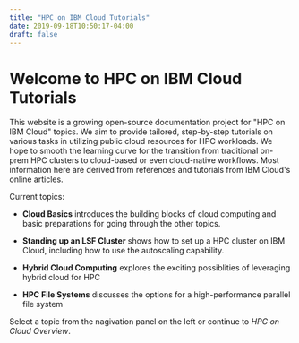 ```yaml
---
title: "HPC on IBM Cloud Tutorials"
date: 2019-09-18T10:50:17-04:00
draft: false
---
```

# Welcome to HPC on IBM Cloud Tutorials

This website is a growing open-source documentation project for "HPC on IBM
Cloud" topics.  We aim to provide tailored, step-by-step tutorials on various
tasks in utilizing public cloud resources for HPC workloads.  We hope to smooth
the learning curve for the transition from traditional on-prem HPC clusters to
cloud-based or even cloud-native workflows.  Most information here are derived
from references and tutorials from IBM Cloud's online articles. 



Current topics:

- **Cloud Basics** introduces the building blocks of cloud computing and
  basic preparations for going through the other topics.

- **Standing up an LSF Cluster** shows how to set up a HPC cluster on IBM
  Cloud, including how to use the autoscaling capability.

- **Hybrid Cloud Computing** explores the exciting possiblities of leveraging
  hybrid cloud for HPC

- **HPC File Systems** discusses the options for a high-performance parallel
  file system

Select a topic from the nagivation panel on the left or continue to *HPC on
Cloud Overview*.
